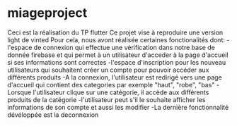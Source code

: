 # miageproject
Ceci est la réalisation du TP flutter
Ce projet vise à reproduire une version light de vinted
Pour cela, nous avont réalisée certaines fonctionalités dont:
-l'espace de connexion qui effectue une vérification dans notre base de donnée firebase et qui permet à un utilisateur d'acceder à la page d'accueil si ses informations sont correctes
-l'espace d'inscription pour les nouveau utilisateurs qui souhaitent créer un compte pour pouvoir accéder aux différents produits
-A la connexion, l'utilisateur est redirigé vers une page d'accueil qui contient des categories par exemple "haut", "robe", "bas"
-Lorsque l'utilisateur clique sur une catégorie, il accède aux différents produits de la catégorie
-l'utilisateur peut s'il le souhaite afficher les informations de son compte et aussi les modifier
-La dernière fonctionnalité dévéloppée est la deconnexion
